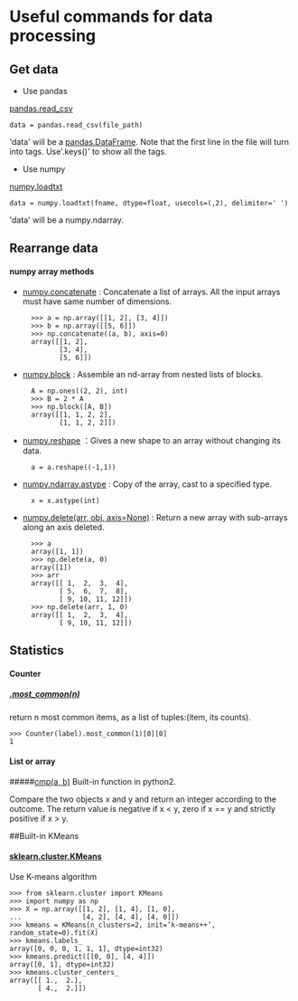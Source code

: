 # Useful commands for data processing

## Get data
* Use pandas

[pandas.read_csv](http://pandas.pydata.org/pandas-docs/stable/generated/pandas.read_csv.html)

    data = pandas.read_csv(file_path)

'data' will be a [pandas.DataFrame](http://pandas.pydata.org/pandas-docs/stable/generated/pandas.DataFrame.html).
Note that the first line in the file will turn into tags. Use'.keys()' to show all the tags.

* Use numpy

[numpy.loadtxt](https://docs.scipy.org/doc/numpy/reference/generated/numpy.loadtxt.html)

    data = numpy.loadtxt(fname, dtype=float, usecols=(,2), delimiter=' ')
'data' will be a numpy.ndarray.

## Rearrange data
#### numpy array methods
* [numpy.concatenate](https://docs.scipy.org/doc/numpy/reference/generated/numpy.concatenate.html#numpy.concatenate)
: Concatenate a list of arrays. All the input arrays must have same number of dimensions.

        >>> a = np.array([[1, 2], [3, 4]])
        >>> b = np.array([[5, 6]])
        >>> np.concatenate((a, b), axis=0)
        array([[1, 2],
               [3, 4],
               [5, 6]])
           
* [numpy.block](https://docs.scipy.org/doc/numpy/reference/generated/numpy.block.html#numpy.block)
    : Assemble an nd-array from nested lists of blocks.
    
        A = np.ones((2, 2), int)
        >>> B = 2 * A
        >>> np.block([A, B])
        array([[1, 1, 2, 2],
               [1, 1, 2, 2]])    
               
* [numpy.reshape](https://docs.scipy.org/doc/numpy/reference/generated/numpy.reshape.html)
    ：Gives a new shape to an array without changing its data.

        a = a.reshape((-1,1))
        
* [numpy.ndarray.astype](https://docs.scipy.org/doc/numpy/reference/generated/numpy.ndarray.astype.html)
    : Copy of the array, cast to a specified type.
    
        x = x.astype(int)

* [numpy.delete(arr, obj, axis=None)](https://docs.scipy.org/doc/numpy/reference/generated/numpy.delete.html)
    : Return a new array with sub-arrays along an axis deleted.
    
        >>> a
        array([1, 1])
        >>> np.delete(a, 0)
        array([1])
        >>> arr
        array([[ 1,  2,  3,  4],
               [ 5,  6,  7,  8],
               [ 9, 10, 11, 12]])
        >>> np.delete(arr, 1, 0)
        array([[ 1,  2,  3,  4],
               [ 9, 10, 11, 12]])



## Statistics
#### Counter
##### [.most_common(n)](https://docs.python.org/2/library/collections.html#collections.Counter.most_common)
return n most common items, as a list of tuples:(item, its counts).

    >>> Counter(label).most_common(1)[0][0]
    1

#### List or array
#####[cmp(a, b)](https://sjolzy.cn/Python-39-s-built-in-comparison-function-cmp-comparison-principle-analysis.html)
Built-in function in python2. 

Compare the two objects x and y and return an integer according to the outcome. The return value is negative if x < y, zero if x == y and strictly positive if x > y.

##Built-in KMeans
#### [sklearn.cluster.KMeans](http://scikit-learn.org/stable/modules/generated/sklearn.cluster.KMeans.html)
Use K-means algorithm

    >>> from sklearn.cluster import KMeans
    >>> import numpy as np
    >>> X = np.array([[1, 2], [1, 4], [1, 0],
    ...               [4, 2], [4, 4], [4, 0]])
    >>> kmeans = KMeans(n_clusters=2, init=‘k-means++’, random_state=0).fit(X)
    >>> kmeans.labels_
    array([0, 0, 0, 1, 1, 1], dtype=int32)
    >>> kmeans.predict([[0, 0], [4, 4]])
    array([0, 1], dtype=int32)
    >>> kmeans.cluster_centers_
    array([[ 1.,  2.],
           [ 4.,  2.]])

